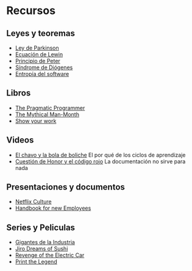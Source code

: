 # Recursos

## Leyes y teoremas

- [Ley de Parkinson](https://en.wikipedia.org/wiki/Parkinson%27s_law)
- [Ecuación de Lewin](https://en.wikipedia.org/wiki/Lewin%27s_equation)
- [Principio de Peter](https://es.wikipedia.org/wiki/Principio_de_Peter)
- [Síndrome de Diógenes](https://en.wikipedia.org/wiki/Diogenes_syndrome) 
- [Entropía del software](https://en.wikipedia.org/wiki/Software_entropy)

## Libros

- [The Pragmatic Programmer](https://www.goodreads.com/book/show/4099.The_Pragmatic_Programmer)
- [The Mythical Man-Month](https://www.goodreads.com/book/show/13629.The_Mythical_Man_Month) 
- [Show your work](https://www.goodreads.com/book/show/18290401-show-your-work)

## Videos

- [El chavo y la bola de boliche](https://youtu.be/53PbSHuo3j0) El por qué de los ciclos de aprendizaje
- [Cuestión de Honor y el código rojo](https://youtu.be/qNN4PcSnF18) La documentación no sirve para nada

## Presentaciones y documentos

- [Netflix Culture](https://es.slideshare.net/stevenpappas3/netflix-organizational-culture)
- [Handbook for new Employees](http://www.valvesoftware.com/company/Valve_Handbook_LowRes.pdf)

## Series y Peliculas

- [Gigantes de la Industria](http://www.imdb.com/title/tt2167393)
- [Jiro Dreams of Sushi](http://www.imdb.com/title/tt1772925)
- [Revenge of the Electric Car](http://www.imdb.com/title/tt1413496)
- [Print the Legend](http://www.imdb.com/title/tt3557464/)